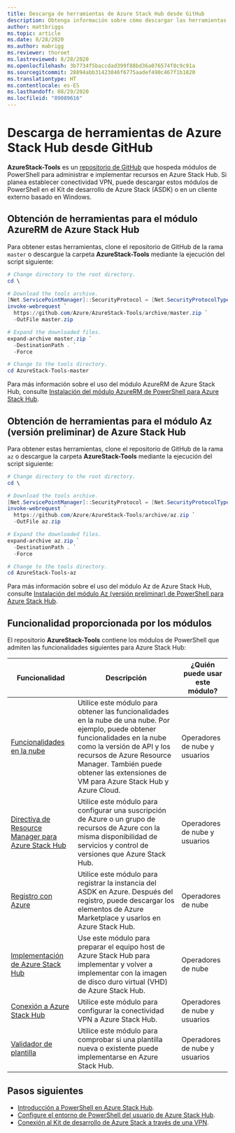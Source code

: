 ```yaml
---
title: Descarga de herramientas de Azure Stack Hub desde GitHub
description: Obtenga información sobre cómo descargar las herramientas necesarias para trabajar con Azure Stack Hub.
author: mattbriggs
ms.topic: article
ms.date: 8/28/2020
ms.author: mabrigg
ms.reviewer: thoroet
ms.lastreviewed: 8/28/2020
ms.openlocfilehash: 3b7734f5baccdad399f88bd36a076574f0c9c91a
ms.sourcegitcommit: 28894abb31423046f6775aadef490c467f1b1820
ms.translationtype: HT
ms.contentlocale: es-ES
ms.lasthandoff: 08/29/2020
ms.locfileid: "89089616"
---
```

# <a name="download-azure-stack-hub-tools-from-github"></a>Descarga de herramientas de Azure Stack Hub desde GitHub

**AzureStack-Tools** es un [repositorio de GitHub](https://github.com/Azure/AzureStack-Tools) que hospeda módulos de PowerShell para administrar e implementar recursos en Azure Stack Hub. Si planea establecer conectividad VPN, puede descargar estos módulos de PowerShell en el Kit de desarrollo de Azure Stack (ASDK) o en un cliente externo basado en Windows. 

## <a name="get-tools-for-azure-stack-hub-azurerm-module"></a>Obtención de herramientas para el módulo AzureRM de Azure Stack Hub

Para obtener estas herramientas, clone el repositorio de GitHub de la rama `master` o descargue la carpeta **AzureStack-Tools** mediante la ejecución del script siguiente:

```powershell
# Change directory to the root directory.
cd \

# Download the tools archive.
[Net.ServicePointManager]::SecurityProtocol = [Net.SecurityProtocolType]::Tls12
invoke-webrequest `
  https://github.com/Azure/AzureStack-Tools/archive/master.zip `
  -OutFile master.zip

# Expand the downloaded files.
expand-archive master.zip `
  -DestinationPath . `
  -Force

# Change to the tools directory.
cd AzureStack-Tools-master

```
Para más información sobre el uso del módulo AzureRM de Azure Stack Hub, consulte [Instalación del módulo AzureRM de PowerShell para Azure Stack Hub](azure-stack-powershell-install.md).

## <a name="get-tools-for-azure-stack-hub-az-preview-module"></a>Obtención de herramientas para el módulo Az (versión preliminar) de Azure Stack Hub

Para obtener estas herramientas, clone el repositorio de GitHub de la rama `az` o descargue la carpeta **AzureStack-Tools** mediante la ejecución del script siguiente:

```powershell
# Change directory to the root directory.
cd \

# Download the tools archive.
[Net.ServicePointManager]::SecurityProtocol = [Net.SecurityProtocolType]::Tls12 
invoke-webrequest `
  https://github.com/Azure/AzureStack-Tools/archive/az.zip `
  -OutFile az.zip

# Expand the downloaded files.
expand-archive az.zip `
  -DestinationPath . `
  -Force

# Change to the tools directory.
cd AzureStack-Tools-az

```

Para más información sobre el uso del módulo Az de Azure Stack Hub, consulte [Instalación del módulo Az (versión preliminar) de PowerShell para Azure Stack Hub](powershell-install-az-module.md).

## <a name="functionality-provided-by-the-modules"></a>Funcionalidad proporcionada por los módulos

El repositorio **AzureStack-Tools** contiene los módulos de PowerShell que admiten las funcionalidades siguientes para Azure Stack Hub:  

| Funcionalidad | Descripción | ¿Quién puede usar este módulo? |
| --- | --- | --- |
| [Funcionalidades en la nube](../user/azure-stack-validate-templates.md) | Utilice este módulo para obtener las funcionalidades en la nube de una nube. Por ejemplo, puede obtener funcionalidades en la nube como la versión de API y los recursos de Azure Resource Manager. También puede obtener las extensiones de VM para Azure Stack Hub y Azure Cloud. | Operadores de nube y usuarios |
| [Directiva de Resource Manager para Azure Stack Hub](../user/azure-stack-policy-module.md) | Utilice este módulo para configurar una suscripción de Azure o un grupo de recursos de Azure con la misma disponibilidad de servicios y control de versiones que Azure Stack Hub. | Operadores de nube y usuarios |
| [Registro con Azure](azure-stack-registration.md ) | Utilice este módulo para registrar la instancia del ASDK en Azure. Después del registro, puede descargar los elementos de Azure Marketplace y usarlos en Azure Stack Hub. | Operadores de nube |
| [Implementación de Azure Stack Hub](../asdk/asdk-install.md) | Use este módulo para preparar el equipo host de Azure Stack Hub para implementar y volver a implementar con la imagen de disco duro virtual (VHD) de Azure Stack Hub. | Operadores de nube|
| [Conexión a Azure Stack Hub](azure-stack-powershell-install.md) | Utilice este módulo para configurar la conectividad VPN a Azure Stack Hub. | Operadores de nube y usuarios |
| [Validador de plantilla](../user/azure-stack-validate-templates.md) | Utilice este módulo para comprobar si una plantilla nueva o existente puede implementarse en Azure Stack Hub. | Operadores de nube y usuarios|

## <a name="next-steps"></a>Pasos siguientes

- [Introducción a PowerShell en Azure Stack Hub](../user/azure-stack-powershell-overview.md).
- [Configure el entorno de PowerShell del usuario de Azure Stack Hub](../user/azure-stack-powershell-configure-user.md).
- [Conexión al Kit de desarrollo de Azure Stack a través de una VPN](../asdk/asdk-connect.md).
